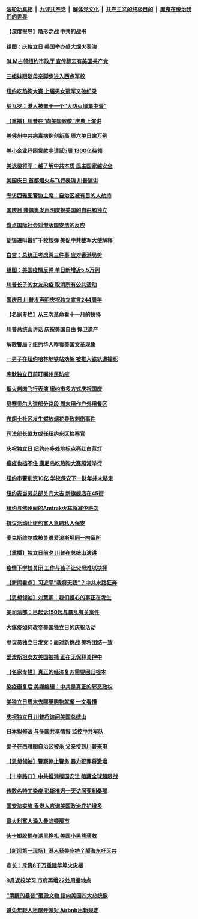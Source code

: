 ####  [法轮功真相](../../../../basic/blob/master/README.md?t=07051402) &nbsp;|&nbsp; [九评共产党](../../../../9ping.md/blob/master/README.md?t=07051402) &nbsp;|&nbsp; [解体党文化](../../../../jtdwh.md/blob/master/README.md?t=07051402)  &nbsp;|&nbsp; [共产主义的终极目的](../../../../gczydzjmd.md/blob/master/README.md?t=07051402) &nbsp;|&nbsp; [魔鬼在统治我们的世界](../../../../mgztzwmdsj.md/blob/master/README.md?t=07051402) 

#### [【深度报导】隐形之战 中共的战书](../pages/nsc412/n12200980.md?t=07051402) 

#### [组图：庆独立日 美国举办盛大烟火表演](../pages/nsc412/n12233243.md?t=07051402) 

#### [BLM占领纽约市政厅 宣传标志有美国共产党](../pages/nsc412/n12232836.md?t=07051402) 

#### [三姐妹跟随母亲脚步进入西点军校](../pages/nsc412/n12233081.md?t=07051402) 

#### [纽约吃热狗大赛 上届男女冠军又破纪录](../pages/nsc412/n12233123.md?t=07051402) 

#### [纳瓦罗：港人被置于一个“大防火墙集中营”](../pages/nsc412/n12233112.md?t=07051402) 

#### [【重播】川普在“向美国致敬”庆典上演讲](../pages/nsc412/n12232497.md?t=07051402) 

#### [美佛州中共病毒病例创新高 周六单日逾万例](../pages/nsc412/n12233110.md?t=07051402) 

#### [美小企业纾困贷款申请延5周 1300亿待领](../pages/nsc412/n12233039.md?t=07051402) 

#### [美退役将军：越了解中共本质 民主国家越安全](../pages/nsc412/n12232962.md?t=07051402) 

#### [美国庆日 首都烟火与飞行表演 川普演讲](../pages/nsc412/n12233006.md?t=07051402) 

#### [专访西雅图警协主席：自治区被有目的人劫持](../pages/nsc412/n12232937.md?t=07051402) 

#### [国庆日 蓬佩奥发声明庆祝美国的自由和独立](../pages/nsc412/n12232950.md?t=07051402) 

#### [盘点国际社会对港版国安法的反应](../pages/nsc412/n12232843.md?t=07051402) 

#### [胡锡进叫嚣扩千枚核弹 美促中共裁军大使解释](../pages/nsc412/n12231558.md?t=07051402) 

#### [白宫：总统正考虑两三件事 应对香港局势](../pages/nsc412/n12232772.md?t=07051402) 

#### [组图：美国疫情反弹 单日新增近5.5万例](../pages/nsc412/n12232063.md?t=07051402) 

#### [川普长子的女友染疫 取消所有公共活动](../pages/nsc412/n12232626.md?t=07051402) 

#### [国庆日 川普发声明庆祝独立宣言244周年](../pages/nsc412/n12232602.md?t=07051402) 

#### [【名家专栏】从三次革命看十一月的抉择](../pages/nsc412/n12231190.md?t=07051402) 

#### [川普总统山讲话 庆祝美国自由 捍卫遗产](../pages/nsc412/n12232405.md?t=07051402) 

#### [解散警局？纽约华人咋看美国文革现象](../pages/nsc412/n12231910.md?t=07051402) 

#### [一男子在纽约哈林地铁站劝架 被推入铁轨遭撞死](../pages/nsc412/n12231917.md?t=07051402) 

#### [库默独立日前叮嘱州民防疫](../pages/nsc412/n12231919.md?t=07051402) 

#### [烟火烤肉飞行表演 纽约市多方式庆祝国庆](../pages/nsc412/n12231922.md?t=07051402) 

#### [贝赛贝尔大道部分路段  周末用作户外用餐区](../pages/nsc412/n12231925.md?t=07051402) 

#### [布朗士社区发生燃放烟花导致刺伤事件](../pages/nsc412/n12231928.md?t=07051402) 

#### [司法部长盟友或任纽约东区检察官](../pages/nsc412/n12231930.md?t=07051402) 

#### [庆祝独立日   纽约州多处地标点亮红白蓝灯](../pages/nsc412/n12231933.md?t=07051402) 

#### [瘟疫也挡不住 康尼岛吃热狗大赛照常举行](../pages/nsc412/n12231938.md?t=07051402) 

#### [纽约市警削资10亿  学校保安下一财年并未移走](../pages/nsc412/n12231941.md?t=07051402) 

#### [纽约麦当劳总部关门大吉 新旗舰店在45街](../pages/nsc412/n12231945.md?t=07051402) 

#### [纽约与佛州间的Amtrak火车将减少班次](../pages/nsc412/n12231950.md?t=07051402) 

#### [抗议活动让纽约富人急聘私人保安](../pages/nsc412/n12231943.md?t=07051402) 

#### [麦克斯维尔或被关进爱泼斯坦同一拘留所](../pages/nsc412/n12231879.md?t=07051402) 

#### [【重播】独立日前夕 川普在总统山演讲](../pages/nsc412/n12230343.md?t=07051402) 

#### [疫情下学校关闭 工作与孩子让父母难以抉择](../pages/nsc412/n12231444.md?t=07051402) 

#### [【新闻看点】习近平“我将无我”？中共末路狂奔](../pages/nsc412/n12231315.md?t=07051402) 

#### [【思想领袖】刘慧卿：我们担心的事正在发生](../pages/nsc412/n12168811.md?t=07051402) 

#### [美司法部：已起诉150起与暴乱有关案件](../pages/nsc412/n12231497.md?t=07051402) 

#### [大瘟疫如何改变美国独立日的庆祝活动](../pages/nsc412/n12231363.md?t=07051402) 

#### [参议员独立日发文：面对新挑战 美将团结一致](../pages/nsc412/n12231261.md?t=07051402) 

#### [爱泼斯坦女友美国被捕 正在无保释关押中](../pages/nsc412/n12231157.md?t=07051402) 

#### [【名家专栏】真正的经济复苏需要回归根本](../pages/nsc412/n12230496.md?t=07051402) 

#### [染疫康复后 美媒编辑：中共是真正的邪恶政权](../pages/nsc412/n12231080.md?t=07051402) 

#### [美独立日周末去哪里购物就餐 一文看懂](../pages/nsc412/n12230982.md?t=07051402) 

#### [庆祝独立日 川普将访问美国总统山](../pages/nsc412/n12231027.md?t=07051402) 

#### [日本拟修法 与多国共享情报 监控中共军队](../pages/nsc412/n12230926.md?t=07051402) 

#### [爱子在西雅图自治区被杀 父亲接到川普来电](../pages/nsc412/n12230784.md?t=07051402) 

#### [【思想领袖】警察停止警务 暴力犯罪将激增](../pages/nsc412/n12230459.md?t=07051402) 

#### [【十字路口】中共推港版国安法 暗藏全球超限战](../pages/nsc412/n12229018.md?t=07051402) 

#### [传数名特工染疫 彭斯推迟一天访问亚利桑那](../pages/nsc412/n12230340.md?t=07051402) 

#### [国安法实施  香港人咨询美国政治庇护增多](../pages/nsc412/n12229212.md?t=07051402) 

#### [意大利富人涌入曼哈顿房市](../pages/nsc412/n12229195.md?t=07051402) 

#### [头卡塑胶桶在湖里挣扎 美国小黑熊获救](../pages/nsc412/n12229306.md?t=07051402) 

#### [【新闻第一现场】港人获美庇护？郝海东吁灭共](../pages/nsc412/n12229482.md?t=07051402) 

#### [市长：斥资8千万重建华埠火灾楼](../pages/nsc412/n12229192.md?t=07051402) 

#### [9月返校学习 市府再增22处用餐地点](../pages/nsc412/n12229231.md?t=07051402) 

#### [“清醒的暴徒”砸毁文物 指向美国四大总统像](../pages/nsc412/n12229219.md?t=07051402) 

#### [避免年轻人租屋开派对  Airbnb出新规定](../pages/nsc412/n12229401.md?t=07051402) 

